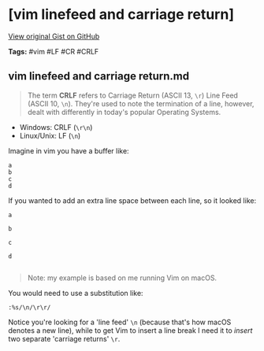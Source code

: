 # [vim linefeed and carriage return] 

[View original Gist on GitHub](https://gist.github.com/Integralist/8a2aaf1d8b1706a10049c52c15d305f0)

**Tags:** #vim #LF #CR #CRLF

## vim linefeed and carriage return.md

> The term **CRLF** refers to Carriage Return (ASCII 13, `\r`) Line Feed (ASCII 10, `\n`). They're used to note the termination of a line, however, dealt with differently in today's popular Operating Systems.

- Windows: CRLF (`\r\n`)
- Linux/Unix: LF (`\n`)

Imagine in vim you have a buffer like:

```
a
b
c
d
```

If you wanted to add an extra line space between each line, so it looked like:

```
a

b

c

d


```

> Note: my example is based on me running Vim on macOS.

You would need to use a substitution like:

```viml
:%s/\n/\r\r/
```

Notice you're looking for a 'line feed' `\n` (because that's how macOS denotes a new line), while to get Vim to insert a line break I need it to _insert_ two separate 'carriage returns' `\r`.

